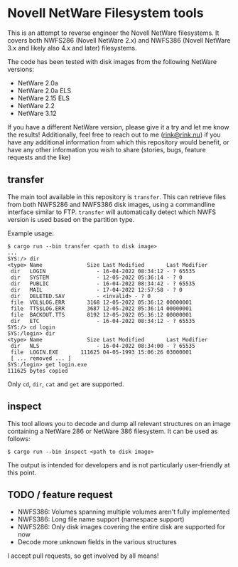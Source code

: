# Novell NetWare Filesystem tools

This is an attempt to reverse engineer the Novell NetWare filesystems. It covers both NWFS286 (Novell NetWare 2.x) and NWFS386 (Novell NetWare 3.x and likely also 4.x and later) filesystems.

The code has been tested with disk images from the following NetWare versions:

- NetWare 2.0a
- NetWare 2.0a ELS
- NetWare 2.15 ELS
- NetWare 2.2
- NetWare 3.12

If you have a different NetWare version, please give it a try and let me know the results! Additionally, feel free to reach out to me (rink@rink.nu) if you have any additional information from which this repository would benefit, or have any other information you wish to share (stories, bugs, feature requests and the like)

## transfer

The main tool available in this repository is `transfer`. This can retrieve files from both NWFS286 and NWFS386 disk images, using a commandline interface similar to FTP. `transfer` will automatically detect which NWFS version is used based on the partition type.

Example usage:

```
$ cargo run --bin transfer <path to disk image>
...
SYS:/> dir
<type> Name              Size Last Modified       Last Modifier
 dir   LOGIN                - 16-04-2022 08:34:12 - ? 65535
 dir   SYSTEM               - 12-05-2022 05:36:14 - ? 0
 dir   PUBLIC               - 16-04-2022 08:34:42 - ? 65535
 dir   MAIL                 - 17-04-2022 12:57:58 - ? 0
 dir   DELETED.SAV          - <invalid> - ? 0
 file  VOL$LOG.ERR       3168 12-05-2022 05:36:12 00000001
 file  TTS$LOG.ERR       3687 12-05-2022 05:36:14 00000001
 file  BACKOUT.TTS       8192 12-05-2022 05:36:12 00000001
 dir   ETC                  - 16-04-2022 08:34:12 - ? 65535
SYS:/> cd login
SYS:/login> dir
<type> Name              Size Last Modified       Last Modifier
 dir   NLS                  - 16-04-2022 08:34:00 - ? 65535
 file  LOGIN.EXE       111625 04-05-1993 15:06:26 03000001
 [ ... removed ... ]
SYS:/login> get login.exe
111625 bytes copied
```

Only `cd`, `dir`, `cat` and `get` are supported.

## inspect

This tool allows you to decode and dump all relevant structures on an image containing a NetWare 286 or NetWare 386 filesystem. It can be used as follows:

```
$ cargo run --bin inspect <path to disk image>
```

The output is intended for developers and is not particularly user-friendly at this point.

## TODO / feature request

* NWFS386: Volumes spanning multiple volumes aren't fully implemented
* NWFS386: Long file name support (namespace support)
* NWFS286: Only disk images covering the entire disk are supported for now
* Decode more unknown fields in the various structures

I accept pull requests, so get involved by all means!
